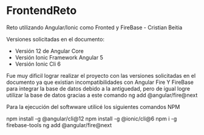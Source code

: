 # FrontendReto
Reto utilizando Angular/Ionic como Fronted y FireBase - Cristian Beitia

Versiones solicitadas en el documento:

- Versión 12 de Angular Core
- Versión Ionic Framework Angular 5
- Versión Ionic Cli 6

Fue muy dificil lograr realizar el proyecto con las versiones solicitadas en el documento ya que existian incompatibilidades con Angular Fire Y FireBase para integrar la base de datos debido a la antiguedad, pero de igual logre utilizar la base de datos gracias a este comando ng add @angular/fire@next

Para la ejecución del softwware utilicé los siguientes comandos NPM

npm install -g @angular/cli@12 
npm install -g @ionic/cli@6
npm i -g firebase-tools
ng add @angular/fire@next

